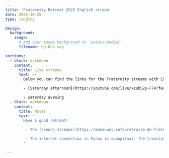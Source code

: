 ```yaml
---
title: 'Fraternity Retreat 2025 English stream'
date: 2025-10-25
type: landing

design:
  background:
    image:
      # Add your image background to `assets/media/`.
      filename: bg-hue.svg

sections:
  - block: markdown
    content:
      title: Live streams
      text: >-
        Below you can find the links for the Fraternity streams with English translation:

        - [Saturday afternoon](https://youtube.com/live/kzubS2y-F74?feature=share) <br>(it took a bit to get the stream to work, so we miss the first few minutes. the volume is very low)

        - Saterday evening
  - block: markdown
    content:
      title: Notes
      text: "
        Have a good retreat!

         - The [French streams](https://emmanuel.info/retraite-de-fraternite-2025) can be found [here](https://emmanuel.info/retraite-de-fraternite-2025), together with the program of the retreat

         - The internet connection in Paray is suboptimal. The translation is also recorded locally and will be made available.
        "

---
```

